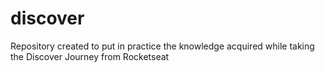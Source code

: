 # discover
Repository created to put in practice the knowledge acquired while taking the Discover Journey from Rocketseat

